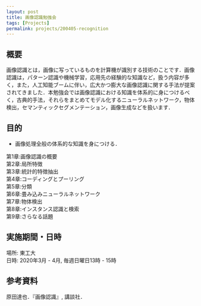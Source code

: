 ```yaml
---
layout: post
title: 画像認識勉強会
tags: [Projects]
permalink: projects/200405-recognition
---
```


## 概要
画像認識とは，画像に写っているものを計算機が識別する技術のことです．画像認識は，パターン認識や機械学習，応用先の経験的な知識など，扱う内容が多く，また，人工知能ブームに伴い，広大かつ膨大な画像認識に関する手法が提案されてきました．本勉強会では画像認識における知識を体系的に身につけるべく，古典的手法，それらをまとめてモデル化するニューラルネットワーク，物体検出，セマンティックセグメンテーション，画像生成などを扱います．

## 目的
- 画像処理全般の体系的な知識を身につける．

第1章:画像認識の概要 \
第2章:局所特徴 \
第3章:統計的特徴抽出 \
第4章:コーディングとプーリング \
第5章:分類 \
第6章:畳み込みニューラルネットワーク \
第7章:物体検出 \
第8章:インスタンス認識と検索 \
第9章:さらなる話題

## 実施期間・日時

場所: 東工大 \
日時: 2020年3月 - 4月, 毎週日曜日13時 - 15時


## 参考資料

原田達也．『画像認識』, 講談社．